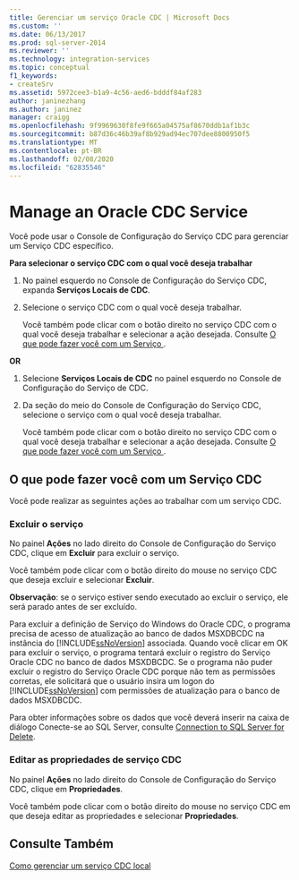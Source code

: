 ```yaml
---
title: Gerenciar um serviço Oracle CDC | Microsoft Docs
ms.custom: ''
ms.date: 06/13/2017
ms.prod: sql-server-2014
ms.reviewer: ''
ms.technology: integration-services
ms.topic: conceptual
f1_keywords:
- createSrv
ms.assetid: 5972cee3-b1a9-4c56-aed6-bdddf84af283
author: janinezhang
ms.author: janinez
manager: craigg
ms.openlocfilehash: 9f9969630f8fe9f665a04575af8670ddb1af1b3c
ms.sourcegitcommit: b87d36c46b39af8b929ad94ec707dee8800950f5
ms.translationtype: MT
ms.contentlocale: pt-BR
ms.lasthandoff: 02/08/2020
ms.locfileid: "62835546"
---
```

# <a name="manage-an-oracle-cdc-service"></a>Manage an Oracle CDC Service
  Você pode usar o Console de Configuração do Serviço CDC para gerenciar um Serviço CDC específico.  
  
 **Para selecionar o serviço CDC com o qual você deseja trabalhar**  
  
1.  No painel esquerdo no Console de Configuração do Serviço CDC, expanda **Serviços Locais de CDC**.  
  
2.  Selecione o serviço CDC com o qual você deseja trabalhar.  
  
     Você também pode clicar com o botão direito no serviço CDC com o qual você deseja trabalhar e selecionar a ação desejada. Consulte [O que pode fazer você com um Serviço ](manage-an-oracle-cdc-service.md#BKMK_WhatcandowithCDCService).  
  
 **OR**  
  
1.  Selecione **Serviços Locais de CDC** no painel esquerdo no Console de Configuração do Serviço de CDC.  
  
2.  Da seção do meio do Console de Configuração do Serviço CDC, selecione o serviço com o qual você deseja trabalhar.  
  
     Você também pode clicar com o botão direito no serviço CDC com o qual você deseja trabalhar e selecionar a ação desejada. Consulte [O que pode fazer você com um Serviço ](manage-an-oracle-cdc-service.md#BKMK_WhatcandowithCDCService).  
  
##  <a name="BKMK_WhatcandowithCDCService"></a> O que pode fazer você com um Serviço CDC  
 Você pode realizar as seguintes ações ao trabalhar com um serviço CDC.  
  
### <a name="delete-the-service"></a>Excluir o serviço  
 No painel **Ações** no lado direito do Console de Configuração do Serviço CDC, clique em **Excluir** para excluir o serviço.  
  
 Você também pode clicar com o botão direito do mouse no serviço CDC que deseja excluir e selecionar **Excluir**.  
  
 **Observação**: se o serviço estiver sendo executado ao excluir o serviço, ele será parado antes de ser excluído.  
  
 Para excluir a definição de Serviço do Windows do Oracle CDC, o programa precisa de acesso de atualização ao banco de dados MSXDBCDC na instância do [!INCLUDE[ssNoVersion](../../includes/ssnoversion-md.md)] associada. Quando você clicar em OK para excluir o serviço, o programa tentará excluir o registro do Serviço Oracle CDC no banco de dados MSXDBCDC. Se o programa não puder excluir o registro do Serviço Oracle CDC porque não tem as permissões corretas, ele solicitará que o usuário insira um logon do [!INCLUDE[ssNoVersion](../../includes/ssnoversion-md.md)] com permissões de atualização para o banco de dados MSXDBCDC.  
  
 Para obter informações sobre os dados que você deverá inserir na caixa de diálogo Conecte-se ao SQL Server, consulte [Connection to SQL Server for Delete](connection-to-sql-server-for-delete.md).  
  
### <a name="edit-the-cdc-service-properties"></a>Editar as propriedades de serviço CDC  
 No painel **Ações** no lado direito do Console de Configuração do Serviço CDC, clique em **Propriedades**.  
  
 Você também pode clicar com o botão direito do mouse no serviço CDC em que deseja editar as propriedades e selecionar **Propriedades**.  
  
## <a name="see-also"></a>Consulte Também  
 [Como gerenciar um serviço CDC local](how-to-manage-a-local-cdc-service.md)  
